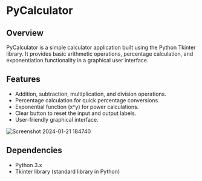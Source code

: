 # PyCalculator

## Overview

PyCalculator is a simple calculator application built using the Python Tkinter library. It provides basic arithmetic operations, percentage calculation, and exponentiation functionality in a graphical user interface.

## Features

- Addition, subtraction, multiplication, and division operations.
- Percentage calculation for quick percentage conversions.
- Exponential function (x^y) for power calculations.
- Clear button to reset the input and output labels.
- User-friendly graphical interface.

![Screenshot 2024-01-21 184740](https://github.com/Aryan-Garg-dev/gui-based-calculator/assets/148696092/8db3fbe0-f741-4eae-a169-bdc118a1e163)


## Dependencies

- Python 3.x
- Tkinter library (standard library in Python)

